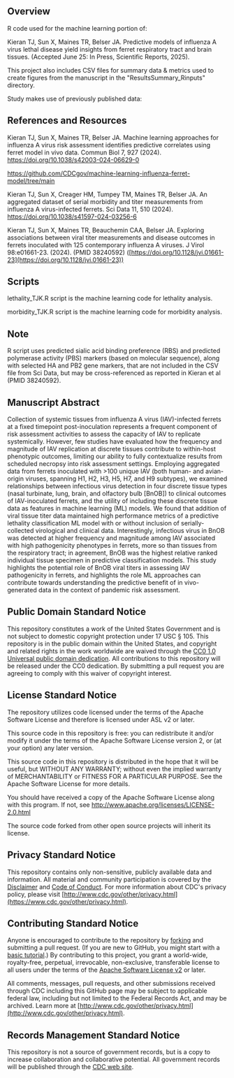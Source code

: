 ## Overview

R code used for the machine learning portion of: 

Kieran TJ, Sun X, Maines TR, Belser JA. Predictive models of influenza A virus lethal disease yield insights from ferret respiratory tract and brain tissues. (Accepted June 25: In Press, Scientific Reports, 2025). 

This project also includes CSV files for summary data & metrics used to create figures from the manuscript in the "ResultsSummary_Rinputs" directory. 

Study makes use of previously published data:
## References and Resources
Kieran TJ, Sun X, Maines TR, Belser JA. Machine learning approaches for influenza A virus risk assessment identifies predictive correlates using ferret model in vivo data. Commun Biol 7, 927 (2024). https://doi.org/10.1038/s42003-024-06629-0

https://github.com/CDCgov/machine-learning-influenza-ferret-model/tree/main

Kieran TJ, Sun X, Creager HM, Tumpey TM, Maines TR, Belser JA. An aggregated dataset of serial morbidity and titer measurements from influenza A virus-infected ferrets. Sci Data 11, 510 (2024). https://doi.org/10.1038/s41597-024-03256-6 

Kieran TJ, Sun X, Maines TR, Beauchemin CAA, Belser JA. Exploring associations between viral titer measurements and disease outcomes in ferrets inoculated with 125 contemporary influenza A viruses. J Virol 98:e01661-23. (2024). (PMID 38240592)
([https://doi.org/10.1128/jvi.01661-23](https://doi.org/10.1128/jvi.01661-23))

## Scripts
lethality_TJK.R script is the machine learning code for lethality analysis.

morbidity_TJK.R script is the machine learning code for morbidity analysis.

## Note
R script uses predicted sialic acid binding preference (RBS) and predicted polymerase activity (PBS) markers (based on molecular sequence), along with selected HA and PB2 gene markers, that are not included in the CSV file from Sci Data, but may be cross-referenced as reported in Kieran et al (PMID 38240592).

## Manuscript Abstract
Collection of systemic tissues from influenza A virus (IAV)-infected ferrets at a fixed timepoint post-inoculation represents a frequent component of risk assessment activities to assess the capacity of IAV to replicate systemically. However, few studies have evaluated how the frequency and magnitude of IAV replication at discrete tissues contribute to within-host phenotypic outcomes, limiting our ability to fully contextualize results from scheduled necropsy into risk assessment settings. Employing aggregated data from ferrets inoculated with >100 unique IAV (both human- and avian-origin viruses, spanning H1, H2, H3, H5, H7, and H9 subtypes), we examined relationships between infectious virus detection in four discrete tissue types (nasal turbinate, lung, brain, and olfactory bulb [BnOB]) to clinical outcomes of IAV-inoculated ferrets, and the utility of including these discrete tissue data as features in machine learning (ML) models. We found that addition of viral tissue titer data maintained high performance metrics of a predictive lethality classification ML model with or without inclusion of serially-collected virological and clinical data. Interestingly, infectious virus in BnOB was detected at higher frequency and magnitude among IAV associated with high pathogenicity phenotypes in ferrets, more so than tissues from the respiratory tract; in agreement, BnOB was the highest relative ranked individual tissue specimen in predictive classification models. This study highlights the potential role of BnOB viral titers in assessing IAV pathogenicity in ferrets, and highlights the role ML approaches can contribute towards understanding the predictive benefit of in vivo-generated data in the context of pandemic risk assessment.

##
##
##
  
## Public Domain Standard Notice
This repository constitutes a work of the United States Government and is not
subject to domestic copyright protection under 17 USC § 105. This repository is in
the public domain within the United States, and copyright and related rights in
the work worldwide are waived through the [CC0 1.0 Universal public domain dedication](https://creativecommons.org/publicdomain/zero/1.0/).
All contributions to this repository will be released under the CC0 dedication. By
submitting a pull request you are agreeing to comply with this waiver of
copyright interest.

## License Standard Notice
The repository utilizes code licensed under the terms of the Apache Software
License and therefore is licensed under ASL v2 or later.

This source code in this repository is free: you can redistribute it and/or modify it under
the terms of the Apache Software License version 2, or (at your option) any
later version.

This source code in this repository is distributed in the hope that it will be useful, but WITHOUT ANY
WARRANTY; without even the implied warranty of MERCHANTABILITY or FITNESS FOR A
PARTICULAR PURPOSE. See the Apache Software License for more details.

You should have received a copy of the Apache Software License along with this
program. If not, see http://www.apache.org/licenses/LICENSE-2.0.html

The source code forked from other open source projects will inherit its license.

## Privacy Standard Notice
This repository contains only non-sensitive, publicly available data and
information. All material and community participation is covered by the
[Disclaimer](DISCLAIMER.md)
and [Code of Conduct](code-of-conduct.md).
For more information about CDC's privacy policy, please visit [http://www.cdc.gov/other/privacy.html](https://www.cdc.gov/other/privacy.html).

## Contributing Standard Notice
Anyone is encouraged to contribute to the repository by [forking](https://help.github.com/articles/fork-a-repo)
and submitting a pull request. (If you are new to GitHub, you might start with a
[basic tutorial](https://help.github.com/articles/set-up-git).) By contributing
to this project, you grant a world-wide, royalty-free, perpetual, irrevocable,
non-exclusive, transferable license to all users under the terms of the
[Apache Software License v2](http://www.apache.org/licenses/LICENSE-2.0.html) or
later.

All comments, messages, pull requests, and other submissions received through
CDC including this GitHub page may be subject to applicable federal law, including but not limited to the Federal Records Act, and may be archived. Learn more at [http://www.cdc.gov/other/privacy.html](http://www.cdc.gov/other/privacy.html).

## Records Management Standard Notice
This repository is not a source of government records, but is a copy to increase
collaboration and collaborative potential. All government records will be
published through the [CDC web site](http://www.cdc.gov).
